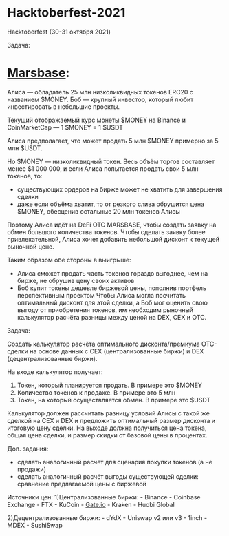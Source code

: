 # Hacktoberfest-2021
Hacktoberfest (30-31 октября 2021)

Задача:
# [Marsbase](https://marsbase.io/):

Алиса — обладатель 25 млн низколиквидных токенов ERC20 с названием $MONEY.
Боб — крупный инвестор, который любит инвестировать в небольшие проекты.

Текущий отображаемый курс монеты $MONEY на Binance и CoinMarketCap —
1 $MONEY = 1 $USDT

Алиса предполагает, что может продать 5 млн $MONEY примерно за 5 млн $USDT.

Но $MONEY — низколиквидный токен. Весь объём торгов составляет менее $1 000 000, и если Алиса попытается продать свои 5 млн токенов, то:
  - существующих ордеров на бирже может не хватить для завершения сделки
  - даже если объёма хватит, то от резкого слива обрушится цена $MONEY, обесценив остальные 20 млн токенов Алисы

Поэтому Алиса идёт на DeFi OTC MARSBASE, чтобы создать заявку на обмен большого количества токенов.
Чтобы сделать заявку более привлекательной, Алиса хочет добавить небольшой дисконт к текущей рыночной цене.

Таким образом обе стороны в выигрыше:
  - Алиса сможет продать часть токенов гораздо выгоднее, чем на бирже, не обрушив цену своих активов
  - Боб купит токены дешевле биржевой цены, пополнив портфель перспективным проектом
Чтобы Алиса могла посчитать оптимальный дисконт для этой сделки, а Боб мог оценить свою выгоду от приобретения токенов, им необходим рыночный калькулятор расчёта разницы между ценой на DEX, CEX и OTC.

Задача:

  Создать калькулятор расчёта оптимального дисконта/премиума OTC-сделки на основе данных с CEX (централизованные биржи) и DEX (децентрализованные биржи).

  На входе калькулятор получает:
  1. Токен, который планируется продать. В примере это $MONEY
  2. Количество токенов к продаже. В примере это 5 млн
  3. Токен, на который осуществляется обмен. В примере это $USDT

  Калькулятор должен рассчитать разницу условий Алисы с такой же сделкой на CEX и DEX и предложить оптимальный размер дисконта и итоговую цену сделки.
  На выходе должна получиться цена токена, общая цена сделки, и размер скидки от базовой цены в процентах.

Доп. задания:
  - сделать аналогичный расчёт для сценария покупки токенов (а не продажи)
  - сделать аналогичный расчёт выгоды существующей сделки: сравнение предлагаемой цены с биржевой

Источники цен:
  1)Централизованные биржи:
    - Binance
    - Coinbase Exchange
    - FTX
    - KuCoin
    - [Gate.io](http://gate.io/)
    - Kraken
    - Huobi Global

  2)Децентрализованные биржи:
    - dYdX
    - Uniswap v2 или v3
    - 1inch
    - MDEX
    - SushiSwap
